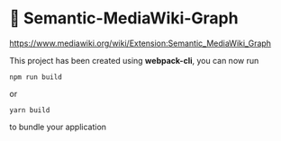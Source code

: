 # 🚀 Semantic-MediaWiki-Graph
https://www.mediawiki.org/wiki/Extension:Semantic_MediaWiki_Graph

This project has been created using **webpack-cli**, you can now run

```
npm run build
```

or

```
yarn build
```

to bundle your application
